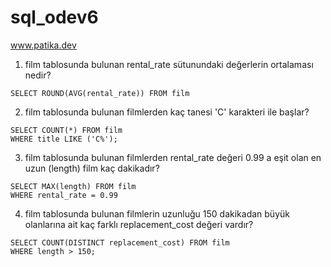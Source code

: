 # sql_odev6
www.patika.dev

1. film tablosunda bulunan rental_rate sütunundaki değerlerin ortalaması nedir?
```
SELECT ROUND(AVG(rental_rate)) FROM film
```

2. film tablosunda bulunan filmlerden kaç tanesi 'C' karakteri ile başlar?
```
SELECT COUNT(*) FROM film
WHERE title LIKE ('C%');
```

3. film tablosunda bulunan filmlerden rental_rate değeri 0.99 a eşit olan en uzun (length) film kaç dakikadır?
```
SELECT MAX(length) FROM film
WHERE rental_rate = 0.99
```
4.  film tablosunda bulunan filmlerin uzunluğu 150 dakikadan büyük olanlarına ait kaç farklı replacement_cost değeri vardır?
```
SELECT COUNT(DISTINCT replacement_cost) FROM film
WHERE length > 150;
```
